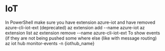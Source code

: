# IoT
In PowerShell make sure you have extension azure-iot and have removed azure-cli-iot-ext (deprecated)
  az extension add --name azure-iot
  az extension list
  az extension remove --name azure-cli-iot-ext
To show events (if they are not being pushed some where else (like with message routing)
  az iot hub monitor-events -n {iothub_name}
